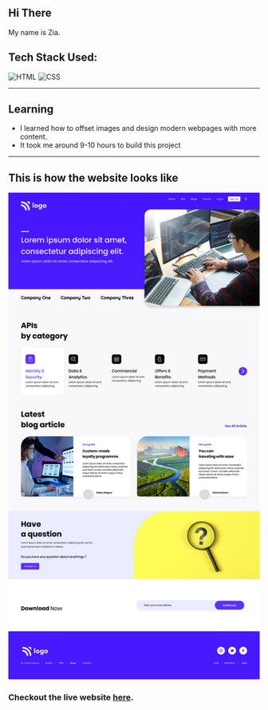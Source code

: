 ## Hi There 
My name is Zia.

## Tech Stack Used:

![HTML](https://img.shields.io/badge/html-3670A0?style=for-the-badge&logo=html5&logoColor=white)
![CSS](https://img.shields.io/badge/CSS-%234ea94b.svg?style=for-the-badge&logo=css3&logoColor=white)

---

## Learning

-   I learned how to offset images and design modern webpages with more content.
- It took me around 9-10 hours to build this project
---

## This is how the website looks like

![Desktop](9.png)

### Checkout the live website [here](https://developerpage-zia.netlify.app/).